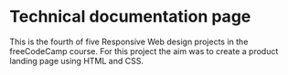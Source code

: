 # Technical documentation page
This is the fourth of five Responsive Web design projects in the freeCodeCamp course. For this project the aim was to create a product landing page using HTML and CSS.